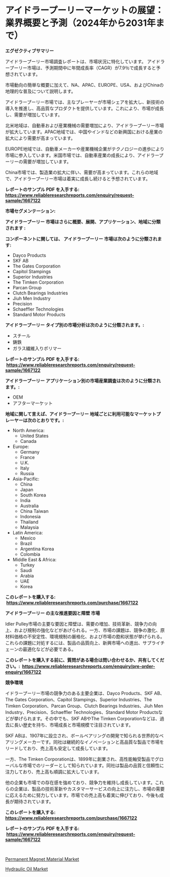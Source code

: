 <p><h1>アイドラープーリーマーケットの展望：業界概要と予測（2024年から2031年まで）</h1></p><p><strong>エグゼクティブサマリー</strong></p>
<p><p>アイドラープーリー市場調査レポートは、市場状況に特化しています。 アイドラープーリー市場は、予測期間中に年間成長率（CAGR）が7.9％で成長すると予想されています。  </p><p>市場動向の簡単な概要に加えて、NA、APAC、EUROPE、USA、およびChinaの地理的な普及について説明します。 </p><p>アイドラープーリー市場では、主なプレーヤーが市場シェアを拡大し、新技術の導入を推進し、高品質なプロダクトを提供しています。これにより、市場が成長し、需要が増加しています。 </p><p>北米地域は、自動車および産業機械の需要増加により、アイドラープーリー市場が拡大しています。APAC地域では、中国やインドなどの新興国における産業の拡大により需要が高まっています。 </p><p>EUROPE地域では、自動車メーカーや産業機械企業がテクノロジーの進歩により市場に参入しています。米国市場では、自動車産業の成長により、アイドラープーリーの需要が増加しています。 </p><p>China市場では、製造業の拡大に伴い、需要が高まっています。これらの地域で、アイドラープーリー市場は着実に成長し続けると予想されています。</p></p>
<p><strong>レポートのサンプル PDF を入手する: <a href="https://www.reliableresearchreports.com/enquiry/request-sample/1667122">https://www.reliableresearchreports.com/enquiry/request-sample/1667122</a></strong></p>
<p><strong>市場セグメンテーション:</strong></p>
<p><strong> アイドラープーリー 市場はさらに概要、展開、アプリケーション、地域に分類されます :</strong></p>
<p><strong>コンポーネントに関しては、 アイドラープーリー 市場は次のように分類されます: &nbsp;</strong></p>
<p><ul><li>Dayco Products</li><li>SKF AB</li><li>The Gates Corporation</li><li>Capitol Stampings</li><li>Superior Industries</li><li>The Timken Corporation</li><li>Parcan Group</li><li>Clutch Bearings Industries</li><li>Jiuh Men Industry</li><li>Precision</li><li>Schaeffler Technologies</li><li>Standard Motor Products</li></ul></p>
<p><strong> アイドラープーリー タイプ別の市場分析は次のように分類されます。:</strong></p>
<p><ul><li>スチール</li><li>鋳鉄</li><li>ガラス繊維入りポリマー</li></ul></p>
<p><strong>レポートのサンプル PDF を入手する: &nbsp;<a href="https://www.reliableresearchreports.com/enquiry/request-sample/1667122">https://www.reliableresearchreports.com/enquiry/request-sample/1667122</a></strong></p>
<p><strong> アイドラープーリー アプリケーション別の市場産業調査は次のように分類されます。:</strong></p>
<p><ul><li>OEM</li><li>アフターマーケット</li></ul></p>
<p><strong>地域に関して言えば、アイドラープーリー 地域ごとに利用可能なマーケットプレーヤーは次のとおりです。:</strong></p>
<p><ul>
    <li>
        North America:
        <ul>
            <li>United States</li>
            <li>Canada</li>
        </ul>
    </li>
    <li>
        Europe:
        <ul>
            <li>Germany</li>
            <li>France</li>
            <li>U.K.</li>
            <li>Italy</li>
            <li>Russia</li>
        </ul>
    </li>
    <li>
        Asia-Pacific:
        <ul>
            <li>China</li>
            <li>Japan</li>
            <li>South Korea</li>
            <li>India</li>
            <li>Australia</li>
            <li>China Taiwan</li>
            <li>Indonesia</li>
            <li>Thailand</li>
            <li>Malaysia</li>
        </ul>
    </li>
    <li>
        Latin America:
        <ul>
            <li>Mexico</li>
            <li>Brazil</li>
            <li>Argentina Korea</li>
            <li>Colombia</li>
        </ul>
    </li>
    <li>
        Middle East & Africa:
        <ul>
            <li>Turkey</li>
            <li>Saudi</li>
            <li>Arabia</li>
            <li>UAE</li>
            <li>Korea</li>
        </ul>
    </li>
    </ul></p>
<p><strong>このレポートを購入する: &nbsp;<a href="https://www.reliableresearchreports.com/purchase/1667122">https://www.reliableresearchreports.com/purchase/1667122</a></strong></p>
<p><strong>アイドラープーリー の主な推進要因と障壁 市場</strong></p>
<p><p>Idler Pulley市場の主要な要因と障壁は、需要の増加、技術革新、競争力の向上、および規制の強化などがあげられる。一方、市場の課題は、競争の激化、原材料価格の不安定性、環境規制の厳格化、および市場の飽和状態が挙げられる。これらの課題に対処するには、製品の品質向上、新興市場への進出、サプライチェーンの最適化などが必要である。</p></p>
<p><strong>このレポートを購入する前に、質問がある場合は問い合わせるか、共有してください。:&nbsp; <a href="https://www.reliableresearchreports.com/enquiry/pre-order-enquiry/1667122">https://www.reliableresearchreports.com/enquiry/pre-order-enquiry/1667122</a></strong></p>
<p><strong>競争環境</strong></p>
<p><p>イドラープーリー市場の競争力のある主要企業は、Dayco Products、SKF AB、The Gates Corporation、Capitol Stampings、Superior Industries、The Timken Corporation、Parcan Group、Clutch Bearings Industries、Jiuh Men Industry、Precision、Schaeffler Technologies、Standard Motor Productsなどが挙げられます。その中でも、SKF ABやThe Timken Corporationなどは、過去に長い歴史を持ち、市場成長と市場規模で注目されています。</p><p>SKF ABは、1907年に設立され、ボールベアリングの開発で知られる世界的なベアリングメーカーです。同社は継続的なイノベーションと高品質な製品で市場をリードしており、売上高も安定して成長しています。</p><p>一方、The Timken Corporationは、1899年に創業され、高性能軸受製品でグローバルな市場でのリーダーとして知られています。同社は製品の品質と信頼性に注力しており、売上高も順調に拡大しています。</p><p>他の企業も市場での存在感を強めており、競争力を維持し成長しています。これらの企業は、製品の技術革新やカスタマーサービスの向上に注力し、市場の需要に応えるために努力しています。市場での売上高も着実に伸びており、今後も成長が期待されています。</p></p>
<p><strong>このレポートを購入する: &nbsp; <a href="https://www.reliableresearchreports.com/purchase/1667122">https://www.reliableresearchreports.com/purchase/1667122</a></strong></p>
<p><strong>レポートのサンプル PDF を入手する: &nbsp;<a href="https://www.reliableresearchreports.com/enquiry/request-sample/1667122">https://www.reliableresearchreports.com/enquiry/request-sample/1667122</a></strong><strong></strong></p>
<p>&nbsp;</p>
<p><p><a href="https://confirmed-shield-e13.notion.site/Permanent-Magnet-Material-Market-Size-Share-Trends-Analysis-Report-By-Material-By-Type-By-End-u-5ef61980e00049f1b2b174279fc280a7">Permanent Magnet Material Market</a></p><p><a href="https://funky-papaya-cf4.notion.site/Decoding-the-Hydraulic-Oil-Market-A-Deep-Dive-into-the-Latest-Market-Trends-Market-Segmentation-a-259dd39653a040f7b36530187d585d25">Hydraulic Oil Market</a></p></p>